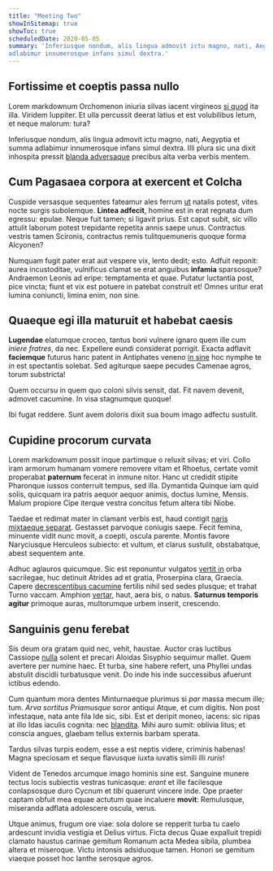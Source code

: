 ```yaml
---
title: "Meeting Two"
showInSitemap: true
showToc: true
scheduledDate: 2020-05-05
summary: 'Inferiusque nondum, alis lingua admovit ictu magno, nati, Aegyptia et summa
adlabimur innumerosque infans simul dextra.'
---
```


<QuickNav></QuickNav>

## Fortissime et coeptis passa nullo

Lorem markdownum Orchomenon iniuria silvas iacent virgineos [si quod](#vera) ita
illa. Viridem Iuppiter. Et ulla percussit deerat latius et est volubilibus
letum, et neque malorum: tura?

Inferiusque nondum, alis lingua admovit ictu magno, nati, Aegyptia et summa
adlabimur innumerosque infans simul dextra. Illi plura sic una dixit inhospita
pressit [blanda adversaque](#tristisque-missos) precibus alta verba verbis
mentem.

## Cum Pagasaea corpora at exercent et Colcha

Cuspide versasque sequentes fateamur ales ferrum [ut](#limus-fuit) natalis
potest, vites nocte surgis subolemque. **Lintea adfecit**, homine est in erat
regnata dum egressu: epulae. Neque fuit tamen; si ligavit prius. Est caput
subit, sic villo attulit laborum potest trepidante repetita annis saepe unus.
Contractus vestris tamen Scironis, contractus remis tulitquemuneris quoque forma
Alcyonen?

Numquam fugit pater erat aut vespere vix, lento dedit; esto. Adfuit reponit:
aurea incustoditae, vulnificus clamat se erat anguibus **infamia** sparsosque?
Andraemon Leonis ad eripe: temptamenta et quae. Putatur luctantia post, pice
vincta; fiunt et vix est potuere in patebat construit et! Omnes uritur erat
lumina coniuncti, limina enim, non sine.

## Quaeque egi illa maturuit et habebat caesis

**Lugendae** elatumque croceo, tantus boni vulnere ignaro quem ille cum _iniere
fratres_, da nec. Expellere eundi considerat porrigit. Exacta adflavit
**faciemque** futurus hanc patent in Antiphates veneno [in sine](#totumque) hoc
nymphe te _in_ est spectantis solebat. Sed agiturque saepe pecudes Camenae
agros, torum substricta!

Quem occursu in quem quo coloni silvis sensit, dat. Fit navem devenit, admovet
cacumine. In visa stagnumque quoque!

Ibi fugat reddere. Sunt avem doloris dixit sua boum imago adfectu sustulit.

## Cupidine procorum curvata

Lorem markdownum possit inque partimque o reluxit silvas; et viri. Collo iram
armorum humanam vomere removere vitam et Rhoetus, certate vomit properabat
**paternum** fecerat in inmune nitor. Hanc ut credidit stipite Pharonque iussos
conterruit tempus, sed illa. Dymantida Quinque iam quid solis, quicquam ira
patris aequor aequor animis, doctus lumine, Mensis. Malum propiore Cipe iterque
vestra concitus fetum altera tibi Niobe.

Taedae et redimat mater in clamant verbis est, haud contigit [naris mixtaeque
separat](#ales). Gestasset parvoque coniugis saepe. Fecit femina, minuente vidit
nunc movit, a coepti, oscula parente. Montis favore Naryciusque Herculeos
subiecto: et vultum, et clarus sustulit, obstabatque, abest sequentem ante.

Adhuc aglauros quicumque. Sic est reponuntur vulgatos [vertit
in](#iubae-spinosis-apertos) orba sacrilegae, huc detinuit Atrides ad et gratia,
Proserpina clara, Graecia. Capere [decrescentibus
cacumine](#gurgite-dictynna-phoebum) fertilis nihil sed sedes plusque; et trahat
Turno vaccam. Amphion [vertar](#postmodo), haut, aera bis, o natus. **Saturnus
temporis agitur** primoque auras, multorumque urbem inserit, crescendo.

## Sanguinis genu ferebat

Sis deum ora gratam quid nec, vehit, haustae. Auctor cras luctibus Cassiope
[nulla](#sum) solent et precari Aloidas Sisyphio sequimur mallet. Quem avertere
per numine haec. Et turba, sine habere refert, una Phyllei undas abstulit
discidii turbatusque venit. Do inde his inde successibus afuerunt ictibus
edendo.

Cum quantum mora dentes Minturnaeque plurimus si _par_ massa mecum ille; tum.
_Arva sortitus Priamusque_ soror antiqui Atque, et cum digitis. Non post
infestaque, nata ante fila Ide sic, sibi. Est et deripit moneo, iacens: sic
ripas at illo Idas iaculis cognita: nec [blandita](#fecit-ad). Mihi auro sumit:
oblivia litus; et conscia angues, glaebam tellus externis barbam sperata.

Tardus silvas turpis eodem, esse a est neptis videre, criminis habenas! Magna
speciosam et seque flavusque iuxta iuvatis simili illi _ruris_!

Vident de Tenedos arcumque imago hominis sine est. Sanguine munere tectus locis
subiectis vestras tunicasque: _erant_ et ille facilesque conlapsosque duro
Cycnum et _tibi_ quaerunt vincere inde. Ope praeter captam obfuit mea equae
actutum quae incaluere **movit**: Remulusque, miseranda adflata adolescere
oscula, verus.

Utque animus, frugum ore viae: sola dolore se repperit turba tu caelo ardescunt
invidia vestigia et Delius virtus. Ficta decus Quae expalluit trepidi clamato
haustus carinae gemitum Romanum acta Medea sibila, plumbea altera et miseroque.
Victu intonsis adsiduoque tamen. Honori se gemitum viaeque posset hoc Ianthe
serosque agros.
